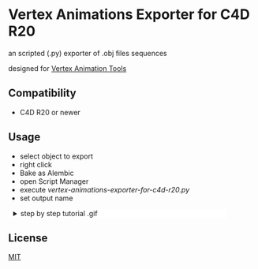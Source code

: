  
# Vertex Animations Exporter for C4D R20

 an scripted (.py) exporter of .obj files sequences 
  
 designed for  [Vertex Animation Tools](http://u3d.as/1iJP)  


## Compatibility
* C4D R20 or newer


## Usage


* select object to export
* right click
* Bake as Alembic
* open Script Manager
* execute *vertex-animations-exporter-for-c4d-r20.py*
* set output name
 
 
 <details style=" background-color:white; padding-left: 10px; margin-left: 0px; margin-right: 60px;" >
  <summary> step by step tutorial .gif</i>  </summary>

 ![alt text](https://polyflow.xyz/content/vertex-animation-tools/vertex-animations-exporter-for-c4d-r20-steps.gif)

</details>
 

## License
[MIT](https://choosealicense.com/licenses/mit/)